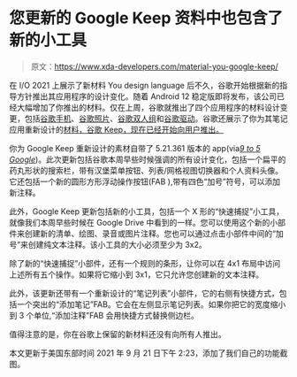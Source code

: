 # 您更新的 Google Keep 资料中也包含了新的小工具

> 原文：<https://www.xda-developers.com/material-you-google-keep/>

在 I/O 2021 上展示了新材料 You design language 后不久，谷歌开始根据新的指导方针推出其应用程序的设计变化。随着 Android 12 稳定版即将发布，该公司已经大幅增加了你推出的材料。仅在上周，谷歌就推出了四个应用程序的材料设计变更，包括[谷歌手机](https://www.xda-developers.com/google-phone-app-pick-up-material-you-theming-android-12/)、[谷歌照片](https://www.xda-developers.com/google-photos-material-you-support-android-12/)、[谷歌双人组](https://www.xda-developers.com/google-duo-material-you/)和[谷歌驱动](https://www.xda-developers.com/google-drive-material-you-x-shape-widget/)。谷歌还展示了你为其笔记应用重新设计的[材料，谷歌 Keep，现在已经开始向用户推出。](https://www.xda-developers.com/material-you-google-keep-support/)

你为 Google Keep 重新设计的素材自带了 5.21.361 版本的 app(via[*9 to 5 Google*](https://9to5google.com/2021/09/16/google-keep-material-you-widget-2/))。此次更新包括谷歌本周早些时候强调的所有设计变化，包括一个扁平的药丸形状的搜索栏，带有汉堡菜单按钮、列表/网格视图切换器和个人资料头像。它还包括一个新的圆形方形浮动操作按钮(FAB ),带有四色“加号”符号，可以添加新注释。

此外，Google Keep 更新包括新的小工具，包括一个 X 形的“快速捕捉”小工具，就像我们本周早些时候在 Google Drive 中看到的一样。您可以使用这个新的小部件来创建新的清单、绘图、录音或图片注释。您也可以通过点击小部件中间的“加号”来创建纯文本注释。该小工具的大小必须至少为 3x2。

除了新的“快速捕捉”小部件，还有一个规则的条形，让你可以在 4x1 布局中访问上述所有五个操作。如果将它缩小到 3x1，它只允许您创建新的文本注释。

此外，该更新还带有一个重新设计的“笔记列表”小部件，它的右侧有快捷方式，包括一个突出的“添加笔记”FAB。它会在左侧显示笔记列表。如果你把它的宽度缩小到 3 个单位,“添加注释”FAB 会用快捷方式替换侧边栏。

值得注意的是，你在谷歌上保留的新材料还没有向所有人推出。

本文更新于美国东部时间 2021 年 9 月 21 日下午 2:23，添加了我们自己的功能截图。